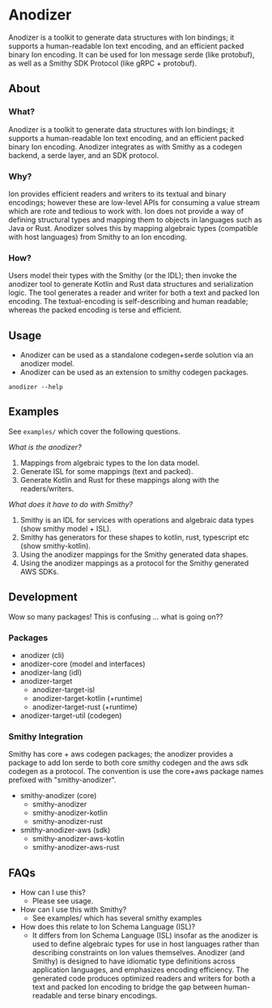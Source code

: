 # Anodizer

Anodizer is a toolkit to generate data structures with Ion bindings; it supports a human-readable Ion text encoding, and an efficient packed binary Ion encoding.
It can be used for Ion message serde (like protobuf), as well as a Smithy SDK Protocol (like gRPC + protobuf).

## About

### What?

Anodizer is a toolkit to generate data structures with Ion bindings; it supports a human-readable Ion text encoding, and an efficient packed binary Ion encoding.
Anodizer integrates as with Smithy as a codegen backend, a serde layer, and an SDK protocol.

### Why?

Ion provides efficient readers and writers to its textual and binary encodings; however these are low-level APIs for consuming a value stream which are rote and tedious to work with.
Ion does not provide a way of defining structural types and mapping them to objects in languages such as Java or Rust.
Anodizer solves this by mapping algebraic types (compatible with host languages) from Smithy to an Ion encoding.


### How?

Users model their types with the Smithy (or the IDL); then invoke the anodizer tool to generate Kotlin and Rust data structures and serialization logic.
The tool generates a reader and writer for both a text and packed Ion encoding. The textual-encoding is self-describing and human readable; whereas the packed encoding is terse and efficient.

## Usage

* Anodizer can be used as a standalone codegen+serde solution via an anodizer model.
* Anodizer can be used as an extension to smithy codegen packages.

```shell
anodizer --help
```

## Examples

See `examples/` which cover the following questions.

_What is the anodizer?_

1. Mappings from algebraic types to the Ion data model.
2. Generate ISL for some mappings (text and packed).
3. Generate Kotlin and Rust for these mappings along with the readers/writers.

_What does it have to do with Smithy?_

1. Smithy is an IDL for services with operations and algebraic data types (show smithy model + ISL).
2. Smithy has generators for these shapes to kotlin, rust, typescript etc (show smithy-kotlin).
3. Using the anodizer mappings for the Smithy generated data shapes.
4. Using the anodizer mappings as a protocol for the Smithy generated AWS SDKs.

## Development

Wow so many packages! This is confusing ... what is going on??

### Packages

* anodizer (cli)
* anodizer-core (model and interfaces)
* anodizer-lang (idl)
* anodizer-target
  * anodizer-target-isl
  * anodizer-target-kotlin (+runtime)
  * anodizer-target-rust (+runtime)
* anodizer-target-util (codegen)

### Smithy Integration

Smithy has core + aws codegen packages; the anodizer provides a package to add Ion serde to both core smithy codegen
and the aws sdk codegen as a protocol. The convention is use the core+aws package names prefixed with "smithy-anodizer".

* smithy-anodizer (core)
  * smithy-anodizer
  * smithy-anodizer-kotlin
  * smithy-anodizer-rust
* smithy-anodizer-aws (sdk)
  * smithy-anodizer-aws-kotlin
  * smithy-anodizer-aws-rust

## FAQs

* How can I use this?
  * Please see usage.
* How can I use this with Smithy?
  * See examples/ which has several smithy examples
* How does this relate to Ion Schema Language (ISL)?
  * It differs from Ion Schema Language (ISL) insofar as the anodizer is used to define algebraic types for use in host languages rather than describing constraints on Ion values themselves. Anodizer (and Smithy) is designed to have idiomatic type definitions across application languages, and emphasizes encoding efficiency. The generated code produces optimized readers and writers for both a text and packed Ion encoding to bridge the gap between human-readable and terse binary encodings.
